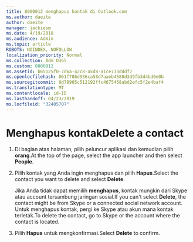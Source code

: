 ```yaml
---
title: 8000012 menghapus kontak di Outlook.com
ms.author: daeite
author: daeite
manager: jackiesm
ms.date: 4/19/2018
ms.audience: Admin
ms.topic: article
ROBOTS: NOINDEX, NOFOLLOW
localization_priority: Normal
ms.collection: Adm_O365
ms.custom: 8000012
ms.assetid: b65125f0-7d6a-42c8-a5d8-a1ce733dddf7
ms.openlocfilehash: 061f786d936ca58d7aaeb4588d3d9fb3d4bd0e0b
ms.sourcegitcommit: 9d78905c512192ffc4675468abd2efc5f2e4baf4
ms.translationtype: MT
ms.contentlocale: id-ID
ms.lasthandoff: 04/23/2019
ms.locfileid: "32405707"
---
```

# <a name="delete-a-contact"></a><span data-ttu-id="43de5-102">Menghapus kontak</span><span class="sxs-lookup"><span data-stu-id="43de5-102">Delete a contact</span></span>

1. <span data-ttu-id="43de5-103">Di bagian atas halaman, pilih peluncur aplikasi dan kemudian pilih **orang**.</span><span class="sxs-lookup"><span data-stu-id="43de5-103">At the top of the page, select the app launcher  and then select **People**.</span></span> 
    
2. <span data-ttu-id="43de5-104">Pilih kontak yang Anda ingin menghapus dan pilih **Hapus**.</span><span class="sxs-lookup"><span data-stu-id="43de5-104">Select the contact you want to delete and select **Delete**.</span></span>
    
    <span data-ttu-id="43de5-105">Jika Anda tidak dapat memilih **menghapus**, kontak mungkin dari Skype atau account tersambung jaringan sosial.</span><span class="sxs-lookup"><span data-stu-id="43de5-105">If you can't select **Delete**, the contact might be from Skype or a connected social network account.</span></span> <span data-ttu-id="43de5-106">Untuk menghapus kontak, pergi ke Skype atau akun mana kontak terletak.</span><span class="sxs-lookup"><span data-stu-id="43de5-106">To delete the contact, go to Skype or the account where the contact is located.</span></span>
    
3. <span data-ttu-id="43de5-107">Pilih **Hapus** untuk mengkonfirmasi.</span><span class="sxs-lookup"><span data-stu-id="43de5-107">Select **Delete** to confirm.</span></span> 
    

